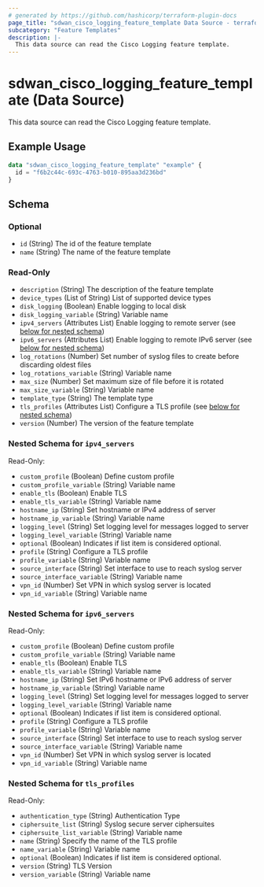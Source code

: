 ```yaml
---
# generated by https://github.com/hashicorp/terraform-plugin-docs
page_title: "sdwan_cisco_logging_feature_template Data Source - terraform-provider-sdwan"
subcategory: "Feature Templates"
description: |-
  This data source can read the Cisco Logging feature template.
---
```


# sdwan_cisco_logging_feature_template (Data Source)

This data source can read the Cisco Logging feature template.

## Example Usage

```terraform
data "sdwan_cisco_logging_feature_template" "example" {
  id = "f6b2c44c-693c-4763-b010-895aa3d236bd"
}
```

<!-- schema generated by tfplugindocs -->
## Schema

### Optional

- `id` (String) The id of the feature template
- `name` (String) The name of the feature template

### Read-Only

- `description` (String) The description of the feature template
- `device_types` (List of String) List of supported device types
- `disk_logging` (Boolean) Enable logging to local disk
- `disk_logging_variable` (String) Variable name
- `ipv4_servers` (Attributes List) Enable logging to remote server (see [below for nested schema](#nestedatt--ipv4_servers))
- `ipv6_servers` (Attributes List) Enable logging to remote IPv6 server (see [below for nested schema](#nestedatt--ipv6_servers))
- `log_rotations` (Number) Set number of syslog files to create before discarding oldest files
- `log_rotations_variable` (String) Variable name
- `max_size` (Number) Set maximum size of file before it is rotated
- `max_size_variable` (String) Variable name
- `template_type` (String) The template type
- `tls_profiles` (Attributes List) Configure a TLS profile (see [below for nested schema](#nestedatt--tls_profiles))
- `version` (Number) The version of the feature template

<a id="nestedatt--ipv4_servers"></a>
### Nested Schema for `ipv4_servers`

Read-Only:

- `custom_profile` (Boolean) Define custom profile
- `custom_profile_variable` (String) Variable name
- `enable_tls` (Boolean) Enable TLS
- `enable_tls_variable` (String) Variable name
- `hostname_ip` (String) Set hostname or IPv4 address of server
- `hostname_ip_variable` (String) Variable name
- `logging_level` (String) Set logging level for messages logged to server
- `logging_level_variable` (String) Variable name
- `optional` (Boolean) Indicates if list item is considered optional.
- `profile` (String) Configure a TLS profile
- `profile_variable` (String) Variable name
- `source_interface` (String) Set interface to use to reach syslog server
- `source_interface_variable` (String) Variable name
- `vpn_id` (Number) Set VPN in which syslog server is located
- `vpn_id_variable` (String) Variable name


<a id="nestedatt--ipv6_servers"></a>
### Nested Schema for `ipv6_servers`

Read-Only:

- `custom_profile` (Boolean) Define custom profile
- `custom_profile_variable` (String) Variable name
- `enable_tls` (Boolean) Enable TLS
- `enable_tls_variable` (String) Variable name
- `hostname_ip` (String) Set IPv6 hostname or IPv6 address of server
- `hostname_ip_variable` (String) Variable name
- `logging_level` (String) Set logging level for messages logged to server
- `logging_level_variable` (String) Variable name
- `optional` (Boolean) Indicates if list item is considered optional.
- `profile` (String) Configure a TLS profile
- `profile_variable` (String) Variable name
- `source_interface` (String) Set interface to use to reach syslog server
- `source_interface_variable` (String) Variable name
- `vpn_id` (Number) Set VPN in which syslog server is located
- `vpn_id_variable` (String) Variable name


<a id="nestedatt--tls_profiles"></a>
### Nested Schema for `tls_profiles`

Read-Only:

- `authentication_type` (String) Authentication Type
- `ciphersuite_list` (String) Syslog secure server ciphersuites
- `ciphersuite_list_variable` (String) Variable name
- `name` (String) Specify the name of the TLS profile
- `name_variable` (String) Variable name
- `optional` (Boolean) Indicates if list item is considered optional.
- `version` (String) TLS Version
- `version_variable` (String) Variable name
